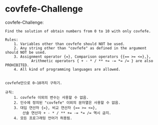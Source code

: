 # covfefe-Challenge

covfefe-Challenge:

    Find the solution of obtain numbers from 0 to 10 with only covfefe.

    Rules:
        1. Variables other than covfefe should NOT be used.
        2. Any string other than "covfefe" as defined in the argument should NOT be used.
        3. Assignment operator {=}, Comparison operators {{== >= <=},},
                Arithmetic operators { + - * / ** += -= *= /= } are also PROHIBITED.
        4. All kind of programming languages are allowed.


    covfefe만으로 0~10까지 구하기.

    규칙:
        1. covfefe 이외의 변수는 사용할 수 없음.
        2. 인수에 정의된 "covfefe" 이외의 문자열은 사용할 수 없음.
        3. 대입 연산자 {=}, 비교 연산자 {== >= <=},
            산술 연산자 + - * / ** += -= *= /= 역시 금지.
        4. 모든 프로그래밍 언어가 허용됨.
